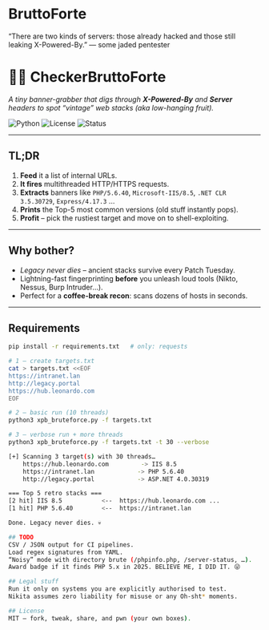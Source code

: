# BruttoForte

“There are two kinds of servers: those already hacked and those still leaking X-Powered-By.”
— some jaded pentester

# 🕵️‍♂️ CheckerBruttoForte  
_A tiny banner-grabber that digs through **X-Powered-By** and **Server** headers to spot “vintage” web stacks (aka low-hanging fruit)._  

![Python](https://img.shields.io/badge/Python-3.8%2B-blue) ![License](https://img.shields.io/badge/License-MIT-green) ![Status](https://img.shields.io/badge/status-hack_in_progress-ff69b4)

---

## TL;DR
1. **Feed** it a list of internal URLs.  
2. **It fires** multithreaded HTTP/HTTPS requests.  
3. **Extracts** banners like `PHP/5.6.40`, `Microsoft-IIS/8.5`, `.NET CLR 3.5.30729`, `Express/4.17.3` …  
4. **Prints** the Top-5 most common versions (old stuff instantly pops).  
5. **Profit** – pick the rustiest target and move on to shell-exploiting.

---

## Why bother?
- _Legacy never dies_ – ancient stacks survive every Patch Tuesday.  
- Lightning-fast fingerprinting **before** you unleash loud tools (Nikto, Nessus, Burp Intruder…).  
- Perfect for a **coffee-break recon**: scans dozens of hosts in seconds.

---

## Requirements
```bash
pip install -r requirements.txt   # only: requests

# 1 – create targets.txt
cat > targets.txt <<EOF
https://intranet.lan
http://legacy.portal
https://hub.leonardo.com
EOF

# 2 – basic run (10 threads)
python3 xpb_bruteforce.py -f targets.txt

# 3 – verbose run + more threads
python3 xpb_bruteforce.py -f targets.txt -t 30 --verbose

[+] Scanning 3 target(s) with 30 threads…
    https://hub.leonardo.com         -> IIS 8.5
    https://intranet.lan            -> PHP 5.6.40
    http://legacy.portal            -> ASP.NET 4.0.30319

=== Top 5 retro stacks ===
[2 hit] IIS 8.5           <--  https://hub.leonardo.com ...
[1 hit] PHP 5.6.40        <--  https://intranet.lan

Done. Legacy never dies. 💀

## TODO
CSV / JSON output for CI pipelines.
Load regex signatures from YAML.
“Noisy” mode with directory brute (/phpinfo.php, /server-status, …).
Award badge if it finds PHP 5.x in 2025. BELIEVE ME, I DID IT. 😜

## Legal stuff
Run it only on systems you are explicitly authorised to test.
Nikita assumes zero liability for misuse or any Oh-sht* moments.

## License
MIT – fork, tweak, share, and pwn (your own boxes).
